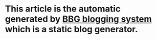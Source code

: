 # This article is the automatic generated by [BBG blogging system](https://bbg.nekomoe.xyz/) which is a static blog generator.
